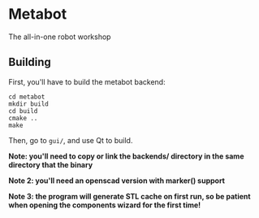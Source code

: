 # Metabot

The all-in-one robot workshop

## Building

First, you'll have to build the metabot backend:

```
cd metabot
mkdir build
cd build
cmake ..
make
```

Then, go to `gui/`, and use Qt to build.

**Note: you'll need to copy or link the backends/ directory in the same
directory that the binary**

**Note 2: you'll need an openscad version with marker() support**

**Note 3: the program will generate STL cache on first run, so be patient
when opening the components wizard for the first time!**
